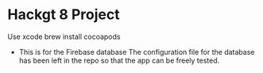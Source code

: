 # Hackgt 8 Project

Use xcode
brew install cocoapods
  - This is for the Firebase database
The configuration file for the database has been left in the repo so that the app can be freely tested.
